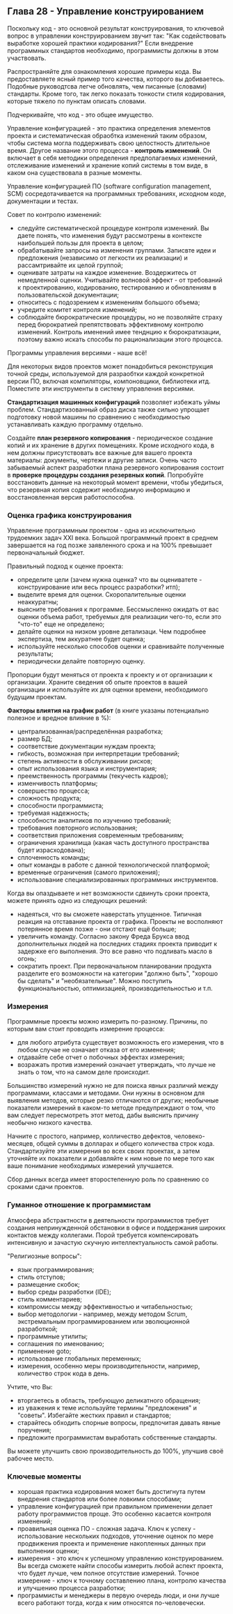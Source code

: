 ## Глава 28 - Управление конструированием

Поскольку код - это основной результат конструирования, то ключевой вопрос в управлении конструированием звучит так: "Как содействовать выработке хорошей практики кодирования?" Если внедрение программных стандартов необходимо, программисты должны в этом участвовать.

Распространяйте для ознакомления хорошие примеры кода. Вы предоставляете ясный пример того качества, которого вы добиваетесь. Подобные руководтсва легче обновлять, чем писанные (словами) стандарты. Кроме того, так легко показать тонкости стиля кодирования, которые тяжело по пунктам описать словами.

Подчеркивайте, что код - это общее имущество.

Управление конфигурацией - это практика определения элементов проекта и систематическая обраобтка изменений таким образом, чтобы система могла поддерживать свою целостность длительное время. Другое название этого процесса - **контроль изменений**. Он включает в себя методики определения предполагаемых изменений, отслеживание изменений и хранение копий системы в том виде, в каком она существовала в разные моменты.

Управление конфигурацией ПО (software configuration management, SCM) сосредотачивается на программных требованиях, исходном коде, документации и тестах.

Совет по контролю изменений:
- следуйте систематической процедуре контроля изменений. Вы даете понять, что изменения будут рассмотрены в контексте наибольшей пользы для проекта в целом;
- обрабатывайте запросы на изменения группами. Записвте идеи и предложения (независимо от легкости их реализации) и рассамтривайте их целой группой;
- оценивате затраты на каждое изменение. Воздержитесь от немедленной оценки. Учитывайте волновой эффект - от требований к проектированию, кодированию, тестированию и обновлениям в пользовательской документации;
- относитесь с подозрением к изменениям большого объема;
- учредите комитет контроля изменений;
- соблюдайте бюрократические процедуры, но не позволяйте страху перед бюрократией препятствовать эффективному контролю изменений. Контроль именений имее тенднцию к бюрократизации, поэтому важно искать способы по рационализации этого процесса. 

Программы управления версиями - наше всё!

Для некоторых видов проектов может понадобиться реконструкция точной среды, используемой для разраобтки каждой конкретной версии ПО, включая компиляторы, компоновщики, библиотеки итд. Поместите эти инструменты в систему управления версиями.

**Стандартизация машинных конфигураций** позволяет избежать уймы проблем. Стандартизованный образ диска также сильно упрощает подготовку новой машины по сравнению с необходимостью устанавливать каждую программу отдельно.

Создайте **план резервного копирования** - периодическое создание копий и их хранение в других помещениях. Кроме исходного кода, в нем должны присутствовать все важные для вашего проекта материалы: документы, чертежи и другие записи. Очень часто забываемый аспект разработки плана резервного копирования состоит в **проверке процедуры создания резервных копий**. Попробуйте восстановить данные на некоторый момент времени, чтобы убедиться, что резервная копия содержит необходимую информацию и восстановленная версия работоспособна.

### Оценка графика конструирования

Управление программным проектом - одна из исключительно трудоемких задач XXI века. Большой программный проект в среднем завершается на год позже заявленного срока и на 100% превышает первоначальный бюджет.

Правильный подход к оценке проекта:

- определите цели (зачем нужна оценка? что вы оцениватете - конструирование или весь процесс разработки? итп);
- выделите время для оценки. Скоропалительные оценки неаккуратны;
- выясните требования к программе. Бессмысленно ожидать от вас оценки объема работ, требуемых для реализации чего-то, если это "что-то" еще не определено;
- делайте оценки на низком уровне детализаци. Чем подробнее экспертиза, тем аккуратнее будет оценка;
- используйте несколько способов оценки и сравнивайте полученные результаты;
- периодически делайте повторную оценку.

Пропорции будут меняться от проекта к проекту и от организации к организации. Храните сведения об опыте проектов в вашей организации и используйте их для оценки времени, необходимого будущим проектам.

**Факторы влиятия на график работ** (в книге указаны потенциально полезное и вредное влияние в %):

- централизованная/распределённая разработка;
- размер БД;
- соответствие документации нуждам проекта;
- гибкость, возможная при интерпретации требований;
- степень активности в обслуживании рисков;
- опыт использования языка и инструментария;
- преемственность программы (текучесть кадров);
- изменчивость платформы;
- совершество процесса;
- сложность продукта;
- способности программиста;
- требуемая надежность;
- способности аналитиков по изучению требований;
- требования повторного использования;
- соответствия приложения современным требованиям;
- ограничения хранилища (какая часть доступного пространства будет израсходована);
- сплоченность команды;
- опыт команды в работе с данной технологической платформой;
- временные ограничения (самого приложения);
- использование специализированных программных инструментов.

Когда вы опаздываете и нет возможности сдвинуть сроки проекта, можете принять одно из следующих решений:
- надеяться, что вы сможете наверстать упущенное. Типичная реакция на отставание проекта от графика. Проекты не восполняют потерянное время позже - они отстают ещё больше;
- увеличить команду. Согласно закону Фреда Брукса ввод дополнительных людей на последних стадиях проекта приводит к задержке его выполнения. Это все равно что подливать масло в огонь;
- сократить проект. При первоначальном планировании продукта разделите его возможности на категории "должно быть", "хорошо бы сделать" и "необязательные". Можно поступить функциональностью, оптимизацией, производительностью и т.п.

### Измерения

Программные проекты можно измерить по-разному. Причины, по которым вам стоит проводить измерение процесса:
- для любого атрибута существует возможность его измерения, что в любом случае не означает отказа от его изменения;
- отдавайте себе отчет о побочных эффектах измерения;
- возражать против измерений означает утверждать, что лучше не знать о том, что на самом деле происходит.

Большинство измерений нужно не для поиска явных различий между программами, классами и методами. Они нужны в основном для выявления методов, которые резко отличаются от других; необычные показатели измерений в каком-то методе предупреждают о том, что вам следует пересмотреть этот метод, дабы выяснить причину необычно низкого качества.

Начните с простого, например, колличество дефектов, человеко-месяцев, общей суммы в долларах и общего количества строк кода. Стандартизуйте эти измерения во всех своих проектах, а затем уточняйте их показатели и добавляйте к ним новые по мере того как ваше понимание необходимых измерений улучшается.

Сбор данных всегда имеет второстепенную роль по сравнению со сроками сдачи проектов.

### Гуманное отношение к программистам

Атмосфера абстрактности в деятельности программистов требует создания непринужденной обстановки в офисе и поддержания широких контактов между коллегами. Порой требуется компенсировать интенсивную и зачастую скучную интеллектуальность самой работы.

"Религиозные вопросы":
- язык программирования;
- стиль отступов;
- размещение скобок;
- выбор среды разработки (IDE);
- стиль комментариев;
- компромиссы между эффективностью и читабельностью;
- выбор методологии - например, между методом Scrum, экстремальным программированием или эволюционной разработкой;
- программные утилиты;
- соглашения по именованию;
- применение goto;
- использование глобальных переменных;
- измерения, особенно меры производительности, например, количество строк кода в день.

Учтите, что Вы:
- вторгаетесь в область, требующую деликатного обращения;
- из уважения к теме используйте термины "предложения" и "советы". Избегайте жестких правил и стандартов;
- старайтесь обходить спорные вопросы, предпочитая давать явные поручения;
- предложите программистам выработать собственные стандарты.

Вы можете улучшить свою производительность до 100%, улучшив своё рабочее место.

### Ключевые моменты
- хорошая практика кодирования может быть достигнута путем внедрения стандартов или более ловкими способами;
- управление конфигурацией при правильном применении делает работу программистов проще. Это особенно касается контроля изменений;
- проавильная оценка ПО - сложная задача. Ключ к успеху - использование нескольких подходов, уточнение оценок по мере продвижения проекта и применение накопленных данных при выполнении оценки;
- измерения - это ключ к успешному управлению конструированием. Вы всегда сможете найти способы измерить любой аспект проекта, что будет лучше, чем полное отсутствие измерений. Точное измерение - ключ к точному составлению плана, контролю качества и улучшению процесса разработки;
- программисты и менеджеры в первую очередь люди, и они лучше всего работают тогда, когда к ним относятся по-человечески.